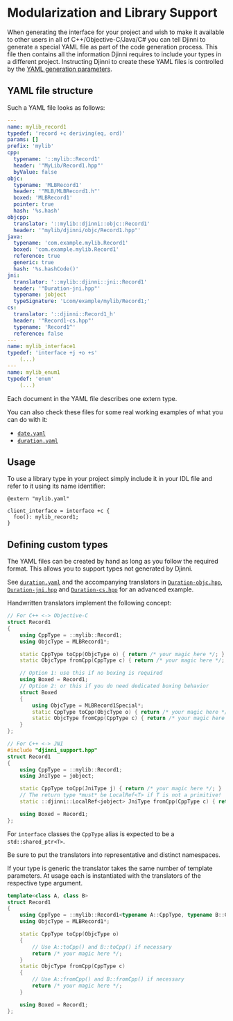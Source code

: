 # Modularization and Library Support

When generating the interface for your project and wish to make it available to other users in all of
C++/Objective-C/Java/C# you can tell Djinni to generate a special YAML file as part of the code generation process.
This file then contains all the information Djinni requires to include your types in a different project.
Instructing Djinni to create these YAML files is controlled by the [YAML generation parameters](cli-usage.md#yaml-generation).



## YAML file structure

Such a YAML file looks as follows:

```yaml
---
name: mylib_record1
typedef: 'record +c deriving(eq, ord)'
params: []
prefix: 'mylib'
cpp:
  typename: '::mylib::Record1'
  header: '"MyLib/Record1.hpp"'
  byValue: false
objc:
  typename: 'MLBRecord1'
  header: '"MLB/MLBRecord1.h"'
  boxed: 'MLBRecord1'
  pointer: true
  hash: '%s.hash'
objcpp:
  translator: '::mylib::djinni::objc::Record1'
  header: '"mylib/djinni/objc/Record1.hpp"'
java:
  typename: 'com.example.mylib.Record1'
  boxed: 'com.example.mylib.Record1'
  reference: true
  generic: true
  hash: '%s.hashCode()'
jni:
  translator: '::mylib::djinni::jni::Record1'
  header: '"Duration-jni.hpp"'
  typename: jobject
  typeSignature: 'Lcom/example/mylib/Record1;'
cs:
  translator: '::djinni::Record1_h'
  header: '"Record1-cs.hpp"'
  typename: 'Record1^'
  reference: false
---
name: mylib_interface1
typedef: 'interface +j +o +s'
    (...)
---
name: mylib_enum1
typedef: 'enum'
    (...)
```

Each document in the YAML file describes one extern type.

You can also check these files for some real working examples of what you can do with it:

- [`date.yaml`](https://github.com/cross-language-cpp/djinni-support-lib/blob/main/test-suite/djinni/vendor/third-party/date.yaml)
- [`duration.yaml`](https://github.com/cross-language-cpp/djinni-support-lib/blob/main/test-suite/djinni/vendor/third-party/duration.yaml)

## Usage

To use a library type in your project simply include it in your IDL file and refer to it using its name identifier:

```
@extern "mylib.yaml"

client_interface = interface +c {
  foo(): mylib_record1;
}
```

## Defining custom types

The YAML files can be created by hand as long as you follow the required format.
This allows you to support types not generated by Djinni.

See [`duration.yaml`](https://github.com/cross-language-cpp/djinni-support-lib/blob/main/test-suite/djinni/vendor/third-party/duration.yaml)
and the accompanying translators in [`Duration-objc.hpp`](https://github.com/cross-language-cpp/djinni-support-lib/blob/main/test-suite/handwritten-src/cpp/Duration-objc.hpp),
[`Duration-jni.hpp`](https://github.com/cross-language-cpp/djinni-support-lib/blob/main/test-suite/handwritten-src/cpp/Duration-jni.hpp)
and [`Duration-cs.hpp`](https://github.com/cross-language-cpp/djinni-support-lib/blob/main/test-suite/handwritten-src/cpp/Duration-cs.hpp) for an advanced example.

Handwritten translators implement the following concept:

```cpp
// For C++ <-> Objective-C
struct Record1
{
    using CppType = ::mylib::Record1;
    using ObjcType = MLBRecord1*;

    static CppType toCpp(ObjcType o) { return /* your magic here */; }
    static ObjcType fromCpp(CppType c) { return /* your magic here */; }

    // Option 1: use this if no boxing is required
    using Boxed = Record1;
    // Option 2: or this if you do need dedicated boxing behavior
    struct Boxed
    {
        using ObjcType = MLBRecord1Special*;
        static CppType toCpp(ObjcType o) { return /* your magic here */; }
        static ObjcType fromCpp(CppType c) { return /* your magic here */; }
    }
};
```

```cpp
// For C++ <-> JNI
#include "djinni_support.hpp"
struct Record1
{
    using CppType = ::mylib::Record1;
    using JniType = jobject;

    static CppType toCpp(JniType j) { return /* your magic here */; }
    // The return type *must* be LocalRef<T> if T is not a primitive!
    static ::djinni::LocalRef<jobject> JniType fromCpp(CppType c) { return /* your magic here */; }

    using Boxed = Record1;
};
```



For `interface` classes the `CppType` alias is expected to be a `std::shared_ptr<T>`.

Be sure to put the translators into representative and distinct namespaces.

If your type is generic the translator takes the same number of template parameters.
At usage each is instantiated with the translators of the respective type argument.

```cpp
template<class A, class B>
struct Record1
{
    using CppType = ::mylib::Record1<typename A::CppType, typename B::CppType>;
    using ObjcType = MLBRecord1*;

    static CppType toCpp(ObjcType o)
    {
        // Use A::toCpp() and B::toCpp() if necessary
        return /* your magic here */;
    }
    static ObjcType fromCpp(CppType c)
    {
        // Use A::fromCpp() and B::fromCpp() if necessary
        return /* your magic here */;
    }

    using Boxed = Record1;
};
```
